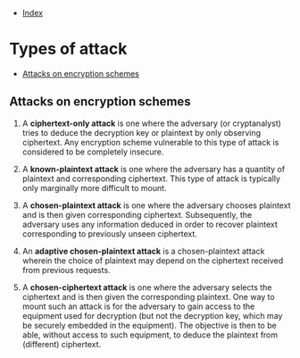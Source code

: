 - [Index](https://github.com/KiraDiShira/Crypto#crypto)   

# Types of attack

- [Attacks on encryption schemes](#attacks-on-encryption-schemes)   

## Attacks on encryption schemes

1. A **ciphertext-only attack** is one where the adversary (or cryptanalyst) tries to deduce the decryption key or plaintext by only observing ciphertext. Any encryption scheme vulnerable to this type of attack is considered to be completely insecure.

2. A **known-plaintext attack** is one where the adversary has a quantity of plaintext and corresponding ciphertext. This type of attack is typically only marginally more difficult to mount.

3. A **chosen-plaintext attack** is one where the adversary chooses plaintext and is then given corresponding ciphertext. Subsequently, the adversary uses any information deduced in order to recover plaintext corresponding to previously unseen ciphertext.

4. An **adaptive chosen-plaintext attack** is a chosen-plaintext attack wherein the choice of plaintext may depend on the ciphertext received from previous requests.

5. A **chosen-ciphertext attack** is one where the adversary selects the ciphertext and is then given the corresponding plaintext. One way to mount such an attack is for the adversary to gain access to the equipment used for decryption (but not the decryption key, which may be securely embedded in the equipment). The objective is then to be able, without access to such equipment, to deduce the plaintext from (different) ciphertext.
